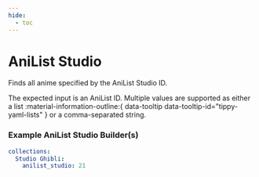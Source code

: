 ```yaml
---
hide:
  - toc
---
```

# AniList Studio

Finds all anime specified by the AniList Studio ID.

The expected input is an AniList ID. Multiple values are supported as either a list :material-information-outline:{ data-tooltip data-tooltip-id="tippy-yaml-lists" } or a comma-separated string.

### Example AniList Studio Builder(s)

```yaml
collections:
  Studio Ghibli:
    anilist_studio: 21
```